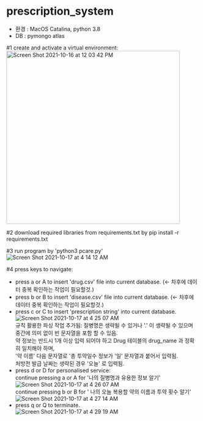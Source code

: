 # prescription_system

* 환경 : MacOS Catalina, python 3.8
* DB : pymongo atlas

#1 create and activate a virtual environment: <br>
<img width="453" alt="Screen Shot 2021-10-16 at 12 03 42 PM" src="https://user-images.githubusercontent.com/67300266/137571377-aed3ee82-ef4b-4036-aa25-b0672b385f31.png">

#2 download required libraries from requirements.txt by pip install -r requirements.txt <br>

#3 run program by 'python3 pcare.py' <br>
![Screen Shot 2021-10-17 at 4 14 12 AM](https://user-images.githubusercontent.com/67300266/137599549-a688b580-d5e4-46f6-a59a-0d7afcf9d5c8.png)

#4 press keys to navigate:
- press a or A to insert 'drug.csv' file into current database. (<- 차후에 데이터 중복 확인하는 작업이 필요할것.)
- press b or B to insert 'disease.csv' file into current database. (<- 차후에 데이터 중복 확인하는 작업이 필요할것.)
- press c or C to insert 'prescription string' into current database. <br>
![Screen Shot 2021-10-17 at 4 25 07 AM](https://user-images.githubusercontent.com/67300266/137599812-f8652e6e-e32c-4417-af8f-c154240cd271.png)
<br> 규칙 활용한 파싱 작업 추가됨: 질병명은 생략될 수 있거나 '.' 이 생략될 수 있으며 중간에 의미 없이 빈 문자열을 포함 할 수 있음.
<br> 약 정보는 반드시 1개 이상 입력 되어야 하고 Drug 테이블의 drug_name 과 정확히 일치해야 하며,
<br> '약 이름' 다음 문자열로 '총 투약일수 정보가 '일' 문자열과 붙어서 입력됨.
<br> 처방전 발급 날짜는 생략된 경우 '오늘' 로 입력됨.
- press d or D for personalised service:
<br> continue pressing a or A for '나의 질병명과 유용한 정보 알기' <br>
![Screen Shot 2021-10-17 at 4 26 07 AM](https://user-images.githubusercontent.com/67300266/137599836-8150e4a3-ace3-4159-b6f2-7af82ec39b58.png)
<br> continue pressing b or B for ' 나의 오늘 복용할 약의 이름과 투약 횟수 알기'
![Screen Shot 2021-10-17 at 4 27 14 AM](https://user-images.githubusercontent.com/67300266/137599857-6a7135c0-d528-46a9-9d87-4c7860b6017c.png)
- press q or Q to terminate. <br>
![Screen Shot 2021-10-17 at 4 29 19 AM](https://user-images.githubusercontent.com/67300266/137599920-657bc4da-118a-4a72-9eb0-1c2eb2547ecb.png)
